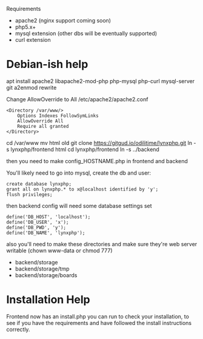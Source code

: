 Requirements
- apache2 (nginx support coming soon)
- php5.x+
- mysql extension (other dbs will be eventually supported)
- curl extension

# Debian-ish help

apt install apache2 libapache2-mod-php php-mysql php-curl mysql-server git
a2enmod rewrite

Change AllowOverride to All
/etc/apache2/apache2.conf
```
<Directory /var/www/>
	Options Indexes FollowSymLinks
	AllowOverride All
	Require all granted
</Directory>
```

cd /var/www
mv html old
git clone https://gitgud.io/odilitime/lynxphp.git
ln -s lynxphp/frontend html
cd lynxphp/frontend
ln -s ../backend

then you need to make config_HOSTNAME.php in frontend and backend

You'll likely need to go into mysql, create the db and user:
```
create database lynxphp;
grant all on lynxphp.* to x@localhost identified by 'y';
flush privileges;
```

then backend config will need some database settings set
```
define('DB_HOST', 'localhost');
define('DB_USER', 'x');
define('DB_PWD', 'y');
define('DB_NAME', 'lynxphp');
```

also you'll need to make these directories and make sure they're web server writable (chown www-data or chmod 777)
- backend/storage
- backend/storage/tmp
- backend/storage/boards

# Installation Help

Frontend now has an install.php you can run to check your installation, to see if you have the requirements and have followed the install instructions correctly.
